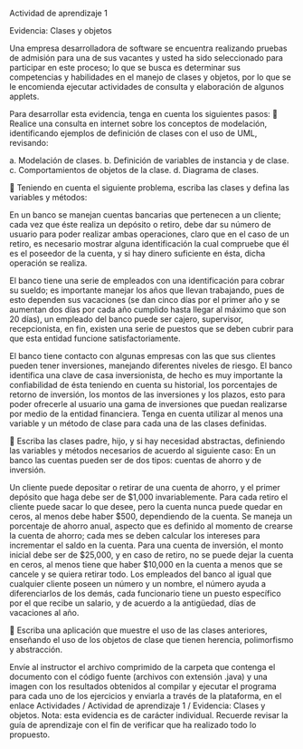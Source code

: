 Actividad de aprendizaje 1

Evidencia: Clases y objetos

Una empresa desarrolladora de software se encuentra realizando pruebas de
admisión para una de sus vacantes y usted ha sido seleccionado para
participar en este proceso; lo que se busca es determinar sus competencias y
habilidades en el manejo de clases y objetos, por lo que se le encomienda
ejecutar actividades de consulta y elaboración de algunos applets.

Para desarrollar esta evidencia, tenga en cuenta los siguientes pasos:
 Realice una consulta en internet sobre los conceptos de modelación,
identificando ejemplos de definición de clases con el uso de UML,
revisando:

a. Modelación de clases.
b. Definición de variables de instancia y de clase.
c. Comportamientos de objetos de la clase.
d. Diagrama de clases.

 Teniendo en cuenta el siguiente problema, escriba las clases y defina las
variables y métodos:

En un banco se manejan cuentas bancarias que pertenecen a un cliente;
cada vez que éste realiza un depósito o retiro, debe dar su número de
usuario para poder realizar ambas operaciones, claro que en el caso de un
retiro, es necesario mostrar alguna identificación la cual compruebe que él
es el poseedor de la cuenta, y si hay dinero suficiente en ésta, dicha
operación se realiza.

El banco tiene una serie de empleados con una identificación para cobrar su
sueldo; es importante manejar los años que llevan trabajando, pues de esto
dependen sus vacaciones (se dan cinco días por el primer año y se
aumentan dos días por cada año cumplido hasta llegar al máximo que son
20 días), un empleado del banco puede ser cajero, supervisor,
recepcionista, en fin, existen una serie de puestos que se deben cubrir para
que esta entidad funcione satisfactoriamente.

El banco tiene contacto con algunas empresas con las que sus clientes
pueden tener inversiones, manejando diferentes niveles de riesgo. El banco
identifica una clave de casa inversionista, de hecho es muy importante la
confiabilidad de ésta teniendo en cuenta su historial, los porcentajes de
retorno de inversión, los montos de las inversiones y los plazos, esto para 
poder ofrecerle al usuario una gama de inversiones que puedan realizarse
por medio de la entidad financiera.
Tenga en cuenta utilizar al menos una variable y un método de clase para
cada una de las clases definidas.

 Escriba las clases padre, hijo, y si hay necesidad abstractas, definiendo las
variables y métodos necesarios de acuerdo al siguiente caso:
En un banco las cuentas pueden ser de dos tipos: cuentas de ahorro y de
inversión.


Un cliente puede depositar o retirar de una cuenta de ahorro, y el primer
depósito que haga debe ser de $1,000 invariablemente. Para cada retiro el
cliente puede sacar lo que desee, pero la cuenta nunca puede quedar en
ceros, al menos debe haber $500, dependiendo de la cuenta.
Se maneja un porcentaje de ahorro anual, aspecto que es definido al
momento de crearse la cuenta de ahorro; cada mes se deben calcular los
intereses para incrementar el saldo en la cuenta.
Para una cuenta de inversión, el monto inicial debe ser de $25,000, y en
caso de retiro, no se puede dejar la cuenta en ceros, al menos tiene que
haber $10,000 en la cuenta a menos que se cancele y se quiera retirar todo.
Los empleados del banco al igual que cualquier cliente poseen un número y
un nombre, el número ayuda a diferenciarlos de los demás, cada funcionario
tiene un puesto específico por el que recibe un salario, y de acuerdo a la
antigüedad, días de vacaciones al año.


 Escriba una aplicación que muestre el uso de las clases anteriores,
enseñando el uso de los objetos de clase que tienen herencia, polimorfismo
y abstracción.


Envíe al instructor el archivo comprimido de la carpeta que contenga el
documento con el código fuente (archivos con extensión .java) y una imagen
con los resultados obtenidos al compilar y ejecutar el programa para cada uno
de los ejercicios y enviarla a través de la plataforma, en el enlace Actividades /
Actividad de aprendizaje 1 / Evidencia: Clases y objetos.
Nota: esta evidencia es de carácter individual. Recuerde revisar la guía de
aprendizaje con el fin de verificar que ha realizado todo lo propuesto. 
